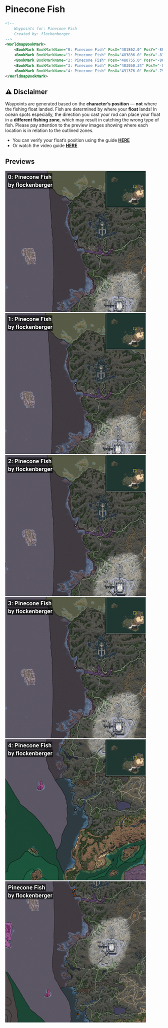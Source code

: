 # Pinecone Fish
```xml
<!--
    Waypoints for: Pinecone Fish
    Created by: flockenberger
-->
<WorldmapBookMark>
    <BookMark BookMarkName="0: Pinecone Fish" PosX="481862.0" PosY="-8082.0" PosZ="692090.0" />
    <BookMark BookMarkName="1: Pinecone Fish" PosX="483836.0" PosY="-8165.0" PosZ="694440.0" />
    <BookMark BookMarkName="2: Pinecone Fish" PosX="480755.0" PosY="-8082.0" PosZ="687018.0" />
    <BookMark BookMarkName="3: Pinecone Fish" PosX="483050.34" PosY="-8252.014" PosZ="682350.56" />
    <BookMark BookMarkName="4: Pinecone Fish" PosX="491376.0" PosY="-7979.0" PosZ="443971.0" />
</WorldmapBookMark>
```

## ⚠️ Disclaimer
Waypoints are generated based on the __**character’s position**__ — __not__ where the fishing float landed.
Fish are determined by where your **float** lands!
In ocean spots especially, the direction you cast your rod can place your float in a **different fishing zone**, which may result in catching the wrong type of fish.
Please pay attention to the preview images showing where each location is in relation to the outlined zones.

- You can verify your float’s position using the guide [**HERE**](https://flockenberger.github.io/bdo-fish-position/)
- Or watch the video guide [**HERE**](https://youtu.be/t-VXcRoNojk)

## Previews
<img src="./Pinecone Fish_0_Preview.webp" width="450"/> <img src="./Pinecone Fish_1_Preview.webp" width="450"/> <img src="./Pinecone Fish_2_Preview.webp" width="450"/> <img src="./Pinecone Fish_3_Preview.webp" width="450"/> <img src="./Pinecone Fish_4_Preview.webp" width="450"/> <img src="./Pinecone Fish_Preview.webp" width="450"/> 